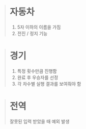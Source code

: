 >자동차
>=====
> 1. 5자 이하의 이름을 가짐
> 2. 전진 / 정지 기능

>경기
> =====
> 1. 특정 횟수만큼 진행함
> 2. 완료 후 우승자를 선정
> 3. 각 차수별 실행 결과를 보여줘야 함

>전역
>=======
> 잘못된 입력 받았을 때 예외 발생 